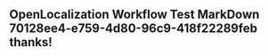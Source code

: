 <properties
ms.topic="hero-topic"
ms.test1="hero-topic"
ms.test2="test"/>


## OpenLocalization Workflow Test MarkDown 70128ee4-e759-4d80-96c9-418f22289feb thanks!



<!--HONumber=Jul16_HO3-->


